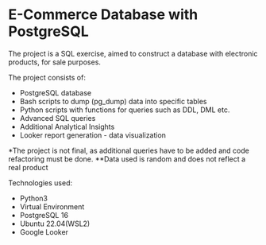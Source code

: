 # E-Commerce Database with PostgreSQL

The project is a SQL exercise, aimed to construct a database with electronic products, for sale purposes.

The project consists of:
- PostgreSQL database
- Bash scripts to dump (pg_dump) data into specific tables
- Python scripts with functions for queries such as DDL, DML etc.
- Advanced SQL queries
- Additional Analytical Insights
- Looker report generation - data visualization

*The project is not final, as additional queries have to be added and code refactoring must be done.
**Data used is random and does not reflect a real product

Technologies used:
- Python3
- Virtual Environment
- PostgreSQL 16
- Ubuntu 22.04(WSL2)
- Google Looker
